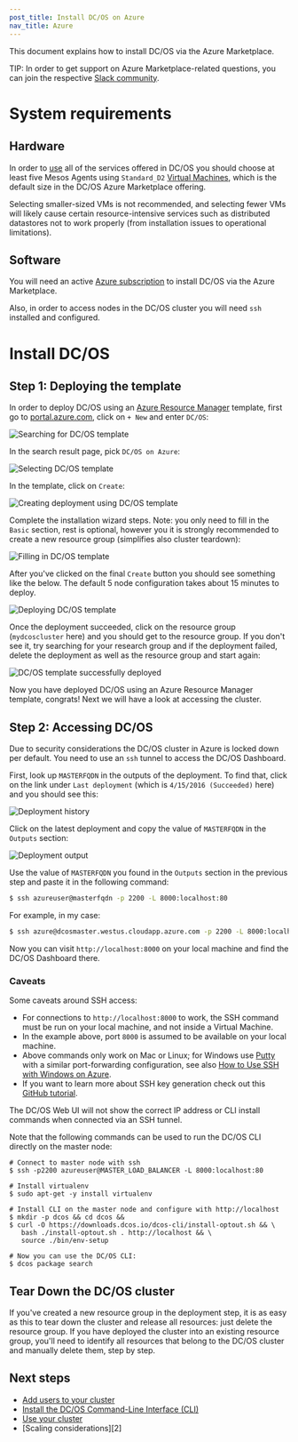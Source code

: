 ```yaml
---
post_title: Install DC/OS on Azure
nav_title: Azure
---
```


This document explains how to install DC/OS via the Azure Marketplace.

TIP: In order to get support on Azure Marketplace-related questions, you can join the respective [Slack community](http://join.marketplace.azure.com).

# System requirements

## Hardware

In order to [use](/docs/1.7/usage/) all of the services offered in DC/OS you should choose at least five Mesos Agents using `Standard_D2` [Virtual Machines](https://azure.microsoft.com/en-us/pricing/details/virtual-machines/), which is the default size in the DC/OS Azure Marketplace offering.

Selecting smaller-sized VMs is not recommended, and selecting fewer VMs will likely cause certain resource-intensive services such as distributed datastores not to work properly (from installation issues to operational limitations).

## Software

You will need an active [Azure subscription](https://azure.microsoft.com/en-us/pricing/purchase-options/) to install DC/OS via the Azure Marketplace.

Also, in order to access nodes in the DC/OS cluster you will need `ssh` installed and configured.

# Install DC/OS

## Step 1: Deploying the template

In order to deploy DC/OS using an [Azure Resource Manager](https://azure.microsoft.com/en-us/documentation/articles/resource-group-overview/) template, first go to [portal.azure.com](https://portal.azure.com/), click on `+ New` and enter `DC/OS`:

![Searching for DC/OS template](../img/dcos-azure-marketplace-step1a.png)

In the search result page, pick `DC/OS on Azure`:

![Selecting DC/OS template](../img/dcos-azure-marketplace-step1b.png)

In the template, click on `Create`:

![Creating deployment using DC/OS template](../img/dcos-azure-marketplace-step1c.png)

Complete the installation wizard steps. Note: you only need to fill in the `Basic` section, rest is optional, however you it is strongly recommended to create a new resource group (simplifies also cluster teardown):

![Filling in DC/OS template](../img/dcos-azure-marketplace-step1d.png)

After you've clicked on the final `Create` button you should see something like the below. The default 5 node configuration takes about 15 minutes to deploy.

![Deploying DC/OS template](../img/dcos-azure-marketplace-step1e.png)

Once the deployment succeeded, click on the resource group (`mydcoscluster` here) and you should get to the resource group. If you don't see it, try searching for your research group and if the deployment failed, delete the deployment as well as the resource group and start again:

![DC/OS template successfully deployed](../img/dcos-azure-marketplace-step1f.png)

Now you have deployed DC/OS using an Azure Resource Manager template, congrats! Next we will have a look at accessing the cluster.

## Step 2: Accessing DC/OS

Due to security considerations the DC/OS cluster in Azure is locked down per default. You need to use an `ssh` tunnel to access the DC/OS Dashboard.

First, look up `MASTERFQDN` in the outputs of the deployment. To find that, click on the link under `Last deployment` (which is `4/15/2016 (Succeeded)` here) and you should see this:

![Deployment history](../img/dcos-azure-marketplace-step2a.png)

Click on the latest deployment and copy the value of `MASTERFQDN` in the `Outputs` section:

![Deployment output](../img/dcos-azure-marketplace-step2b.png)

Use the value of `MASTERFQDN` you found in the `Outputs` section in the previous step and paste it in the following command:

```bash
$ ssh azureuser@masterfqdn -p 2200 -L 8000:localhost:80
```

For example, in my case:

```bash
$ ssh azure@dcosmaster.westus.cloudapp.azure.com -p 2200 -L 8000:localhost:80
```

Now you can visit `http://localhost:8000` on your local machine and find the DC/OS Dashboard there.

### Caveats

Some caveats around SSH access:

- For connections to `http://localhost:8000` to work, the SSH command must be run on your local machine, and not inside a Virtual Machine.
- In the example above, port `8000` is assumed to be available on your local machine.
- Above commands only work on Mac or Linux; for Windows use [Putty](http://www.chiark.greenend.org.uk/~sgtatham/putty/download.html) with a similar port-forwarding configuration, see also [How to Use SSH with Windows on Azure](https://azure.microsoft.com/en-us/documentation/articles/virtual-machines-linux-ssh-from-windows/).
- If you want to learn more about SSH key generation check out this [GitHub tutorial](https://help.github.com/articles/generating-a-new-ssh-key-and-adding-it-to-the-ssh-agent/).

The DC/OS Web UI will not show the correct IP address or CLI install commands when connected via an SSH tunnel.

Note that the following commands can be used to run the DC/OS CLI directly on the master node:

    # Connect to master node with ssh
    $ ssh -p2200 azureuser@MASTER_LOAD_BALANCER -L 8000:localhost:80
    
    # Install virtualenv
    $ sudo apt-get -y install virtualenv
    
    # Install CLI on the master node and configure with http://localhost
    $ mkdir -p dcos && cd dcos && 
    $ curl -O https://downloads.dcos.io/dcos-cli/install-optout.sh && \
       bash ./install-optout.sh . http://localhost && \
       source ./bin/env-setup
    
    # Now you can use the DC/OS CLI:   
    $ dcos package search

## Tear Down the DC/OS cluster

If you've created a new resource group in the deployment step, it is as easy as this to tear down the cluster and release all resources: just delete the resource group. If you have deployed the cluster into an existing resource group, you'll need to identify all resources that belong to the DC/OS cluster and manually delete them, step by step.

## Next steps

- [Add users to your cluster][10]
- [Install the DC/OS Command-Line Interface (CLI)][1]
- [Use your cluster][4]
- [Scaling considerations][2]

[1]: /docs/1.7/usage/cli/install/
[3]: https://azure.microsoft.com/en-us/documentation/articles/best-practices-auto-scaling/
[4]: /docs/1.7/usage/
[10]: /docs/1.7/administration/user-management/
